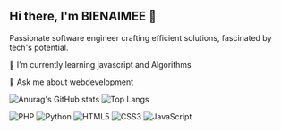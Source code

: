 ## Hi there, I'm BIENAIMEE 👋

Passionate software engineer crafting efficient solutions, fascinated by tech's potential.

🌱 I’m currently learning javascript  and Algorithms

💬 Ask me about webdevelopment

![Anurag's GitHub stats](https://github-readme-stats.vercel.app/api?username=mbienaimee&show_icons=true&theme=radical)
![Top Langs](https://github-readme-stats.vercel.app/api/top-langs/?username=mbienaimee&layout=compact)


![PHP](https://img.shields.io/badge/php-%23777BB4.svg?style=for-the-badge&logo=php&logoColor=white)
![Python](https://img.shields.io/badge/python-3670A0?style=for-the-badge&logo=python&logoColor=ffdd54)
![HTML5](https://img.shields.io/badge/html5-%23E34F26.svg?style=for-the-badge&logo=html5&logoColor=white)
![CSS3](https://img.shields.io/badge/css3-%231572B6.svg?style=for-the-badge&logo=css3&logoColor=white)
![JavaScript](https://img.shields.io/badge/javascript-%23323330.svg?style=for-the-badge&logo=javascript&logoColor=%23F7DF1E)
